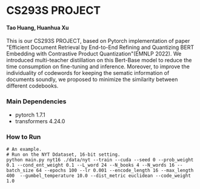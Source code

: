 # CS293S PROJECT
#### Tao Huang, Huanhua Xu
This is our CS293S PROJECT, based on Pytorch implementation of paper "Efficient Document Retrieval by End-to-End Refining and Quantizing BERT Embedding with Contrastive Product Quantization"(EMNLP 2022).
We introduced multi-teacher distillation on this Bert-Base model to reduce the time consumption on fine-tuning and inference. Moreover, to improve the individuality of codewords for keeping
the sematic information of documents soundly, we proposed to minimize the similarity between different codebooks.

### Main Dependencies

- pytorch 1.7.1
- transformers 4.24.0

### How to Run

```shell
# An example. 
# Run on the NYT Ddataset, 16-bit setting.
python main.py nyt16 ./data/nyt --train --cuda --seed 0 --prob_weight 0.1 --cond_ent_weight 0.1 --L_word 24 --N_books 4 --N_words 16 --batch_size 64 --epochs 100 --lr 0.001 --encode_length 16 --max_length 400  --gumbel_temperature 10.0 --dist_metric euclidean --code_weight 1.0
```
